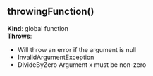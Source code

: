 ## throwingFunction()
**Kind**: global function  
**Throws**:

- Will throw an error if the argument is null
- InvalidArgumentException 
- DivideByZero Argument x must be non-zero

